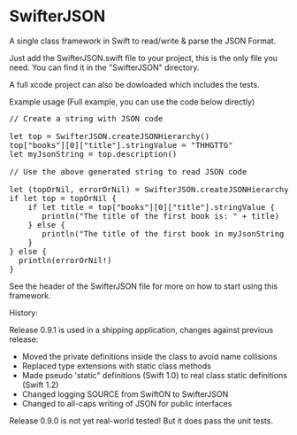 # SwifterJSON

A single class framework in Swift to read/write & parse the JSON Format.

Just add the SwifterJSON.swift file to your project, this is the only file you need. You can find it in the "SwifterJSON" directory.

A full xcode project can also be dowloaded which includes the tests.

Example usage (Full example, you can use the code below directly)

<pre>
// Create a string with JSON code

let top = SwifterJSON.createJSONHierarchy()
top["books"][0]["title"].stringValue = "THHGTTG"
let myJsonString = top.description()

// Use the above generated string to read JSON code

let (topOrNil, errorOrNil) = SwifterJSON.createJSONHierarchyFromString(myJsonString)
if let top = topOrNil {
    if let title = top["books"][0]["title"].stringValue {
       println("The title of the first book is: " + title)
    } else {
       println("The title of the first book in myJsonString was not found")
    }
} else {
  println(errorOrNil!)
}
</pre>
See the header of the SwifterJSON file for more on how to start using this framework.

History:

Release 0.9.1 is used in a shipping application, changes against previous release:
- Moved the private definitions inside the class to avoid name collisions
- Replaced type extensions with static class methods
- Made pseudo 'static" definitions (Swift 1.0) to real class static definitions (Swift 1.2)
- Changed logging SOURCE from SwiftON to SwifterJSON
- Changed to all-caps writing of JSON for public interfaces

Release 0.9.0 is not yet real-world tested! But it does pass the unit tests.
